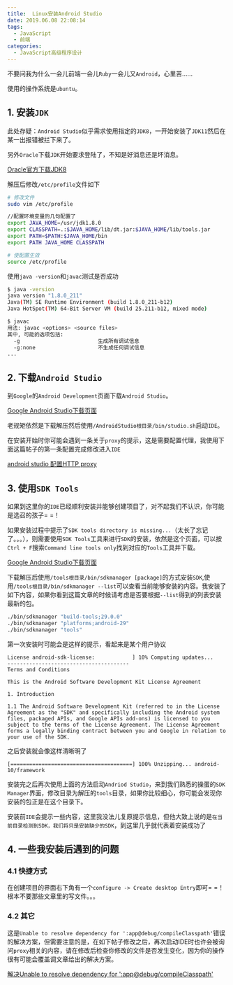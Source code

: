 ```yaml
---
title:  Linux安装Android Studio
date: 2019.06.08 22:08:14
tags:
  - JavaScript
  - 前端
categories:
  - JavaScript高级程序设计
---
```

不要问我为什么一会儿前端一会儿`Ruby`一会儿又`Android`，心里苦……

使用的操作系统是`ubuntu`。

## 1. 安装`JDK`
此处存疑：`Android Studio`似乎需求使用指定的`JDK8`，一开始安装了`JDK11`然后在某一出报错被拦下来了。

另外`Oracle`下载`JDK`开始要求登陆了，不知是好消息还是坏消息。

[Oracle官方下载JDK8](https://www.oracle.com/technetwork/java/javase/downloads/jdk8-downloads-2133151.html)

解压后修改`/etc/profile`文件如下
~~~bash
# 修改文件
sudo vim /etc/profile

//配置环境变量的几句配置了
export JAVA_HOME=/usr/jdk1.8.0
export CLASSPATH=.:$JAVA_HOME/lib/dt.jar:$JAVA_HOME/lib/tools.jar
export PATH=$PATH:$JAVA_HOME/bin
export PATH JAVA_HOME CLASSPATH

# 使配置生效
source /etc/profile
~~~

使用`java -version`和`javac`测试是否成功
~~~bash
$ java -version
java version "1.8.0_211"
Java(TM) SE Runtime Environment (build 1.8.0_211-b12)
Java HotSpot(TM) 64-Bit Server VM (build 25.211-b12, mixed mode)

$ javac
用法: javac <options> <source files>
其中, 可能的选项包括:
  -g                         生成所有调试信息
  -g:none                    不生成任何调试信息
...
~~~

## 2. 下载`Android Studio`
到`Google`的`Android Development`页面下载`Android Studio`。

[Google Android Studio下载页面](https://developer.android.google.cn/studio)

老规矩依然是下载解压然后使用`/AndroidStudio根目录/bin/studio.sh`启动`IDE`。

在安装开始时你可能会遇到一条关于`proxy`的提示，这是需要配置代理，我使用下面这篇帖子的第一条配置完成修改进入`IDE`

[android studio 配置HTTP proxy](https://www.cnblogs.com/pingxin/p/p00078.html)


## 3. 使用`SDK Tools`
如果到这里你的`IDE`已经顺利安装并能够创建项目了，对不起我们不认识，你可能是选召的孩子= =！

如果安装过程中提示了`SDK tools directory is missing...`（太长了忘记了。。。），则需要使用`SDK Tools`工具来进行`SDK`的安装，依然是这个页面，可以按`Ctrl + F`搜索`Command line tools only`找到对应的`Tools`工具并下载。

[Google Android Studio下载页面](https://developer.android.google.cn/studio)

下载解压后使用`/tools根目录/bin/sdkmanager [package]`的方式安装`SDK`,使用`/tools根目录/bin/sdkmanager --list`可以查看当前能够安装的内容。我安装了如下内容，如果你看到这篇文章的时候请考虑是否要根据`--list`得到的列表安装最新的包。

~~~bash
./bin/sdkmanager "build-tools;29.0.0"
./bin/sdkmanager "platforms;android-29"
./bin/sdkmanager "tools"
~~~

第一次安装时可能会是这样的提示，看起来是某个用户协议
~~~
License android-sdk-license:            ] 10% Computing updates...              
---------------------------------------
Terms and Conditions

This is the Android Software Development Kit License Agreement

1. Introduction

1.1 The Android Software Development Kit (referred to in the License Agreement as the "SDK" and specifically including the Android system files, packaged APIs, and Google APIs add-ons) is licensed to you subject to the terms of the License Agreement. The License Agreement forms a legally binding contract between you and Google in relation to your use of the SDK.
~~~

之后安装就会像这样清晰明了
~~~
[=======================================] 100% Unzipping... android-10/framework
~~~

安装完之后再次使用上面的方法启动`Andriod Studio`，来到我们熟悉的操蛋的`SDK Manager`界面，修改目录为解压的`tools`目录，如果你比较细心，你可能会发现你安装的包正是在这个目录下。

安装前`IDE`会提示一些内容，这里我没法儿复原提示信息，但他大致上说的是`在当前目录检测到SDK，我们将只是安装缺少的SDK`，到这里几乎就代表着安装成功了

## 4. 一些我安装后遇到的问题

### 4.1 快捷方式
在创建项目的界面右下角有一个`configure -> Create desktop Entry`即可= =！根本不要那些文章里的写文件。。。

### 4.2 其它
这是`Unable to resolve dependency for ':app@debug/compileClasspath'`错误的解决方案，但需要注意的是，在如下帖子修改之后，再次启动IDE时也许会被询问`proxy`相关的内容，请在修改后检查你修改的文件是否发生变化，因为你的操作很有可能会覆盖调文章给出的解决方案。

[解决Unable to resolve dependency for ':app@debug/compileClasspath'](https://www.jianshu.com/p/0d0ebb86dd17?utm_campaign=haruki&utm_content=note&utm_medium=reader_share&utm_source=qq)

